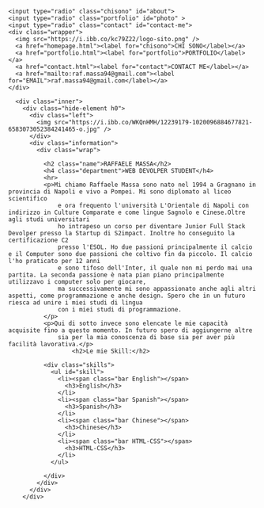 <!DOCTYPE html>
<html leng=en>
<head>
<meta charset="utf-8">
<meta name="viewport" content="width=device-width, initial-scale=1, shrink-to-fit=no">
<link rel="stylesheet" href="style.css">
<link href="https://cdn.jsdelivr.net/npm/bootstrap@5.0.0-beta1/dist/css/bootstrap.min.css" rel="stylesheet" integrity="sha384-giJF6kkoqNQ00vy+HMDP7azOuL0xtbfIcaT9wjKHr8RbDVddVHyTfAAsrekwKmP1" crossorigin="anonymous">
<link href="https://fonts.googleapis.com/icon?family=Material+Icons" rel="stylesheet">
<link type="text/css" rel="stylesheet" href="css/materialize.min.css"  media="screen,projection"/>
<meta name="viewport" content="width=device-width, initial-scale=1.0"/>
<link rel="stylesheet" href="https://stackpath.bootstrapcdn.com/bootstrap/4.5.2/css/bootstrap.min.css">
<link rel="stylesheet" href="https://maxcdn.bootstrapcdn.com/font-awesome/4.7.0/css/font-awesome.min.css">
<link rel="stylesheet" href="https://www.w3schools.com/w3css/4/w3.css">
<link rel="stylesheet" href="./bootstrap-italia.min.css">
<link rel="stylesheet" href="./src/scss/bootstrap-italia.scss">
<link rel="stylesheet" href="./src/js/bootstrap-italia.js">
<link href="https://fonts.googleapis.com/css?family=Poppins&display=swap" rel="stylesheet">
<script src="https://code.jquery.com/jquery-3.5.1.min.js"></script>
<script src="https://cdn.jsdelivr.net/npm/popper.js@1.16.1/dist/umd/popper.min.js"></script>
<script src="https://stackpath.bootstrapcdn.com/bootstrap/4.5.2/js/bootstrap.min.js"></script>
<script>window.__PUBLIC_PATH__ = '/bootstrap-italia/dist/fonts'</script>
<script src="./bootstrap-italia.bundle.min.js"></script>
<title>RaffaeleMassa</title>

</head>
<body>
 

    <input type="radio" class="chisono" id="about">
    <input type="radio" class="portfolio" id="photo" >
    <input type="radio" class="contact" id="contact-me">
    <div class="wrapper">
      <img src="https://i.ibb.co/kc79Z22/logo-sito.png" />
      <a href="homepage.html"><label for="chisono">CHI SONO</label></a>
      <a href="portfolio.html"><label for="portfolio">PORTFOLIO</label></a>
      <a href="contact.html"><label for="contact">CONTACT ME</label></a>
      <a href="mailto:raf.massa94@gmail.com"><label for="EMAIL">raf.massa94@gmail.com</label></a>
    </div>
    
      <div class="inner">
        <div class="hide-element h0">
          <div class="left">
            <img src="https://i.ibb.co/WKQnHMH/12239179-1020096884677821-6583073052384241465-o.jpg" />
          </div>
          <div class="information">
            <div class="wrap">
             
              <h2 class="name">RAFFAELE MASSA</h2>
              <h4 class="department">WEB DEVOLPER STUDENT</h4>
              <hr>
              <p>Mi chiamo Raffaele Massa sono nato nel 1994 a Gragnano in provincia di Napoli e vivo a Pompei. Mi sono diplomato al liceo scientifico
                  e ora frequento l'università L'Orientale di Napoli con indirizzo in Culture Comparate e come lingue Sagnolo e Cinese.Oltre agli studi universitari
                  ho intrapeso un corso per diventare Junior Full Stack Devolper presso la Startup di S2impact. Inoltre ho conseguito la certificazione C2
                  presso l'ESOL. Ho due passioni principalmente il calcio e il Computer sono due passioni che coltivo fin da piccolo. Il calcio l'ho praticato per 12 anni
                  e sono tifoso dell'Inter, il quale non mi perdo mai una partita. La seconda passione è nata pian piano principalmente utilizzavo i computer solo per giocare,
                  ma successivamente mi sono appassionato anche agli altri aspetti, come programmazione e anche design. Spero che in un futuro riesca ad unire i miei studi di lingua
                  con i miei studi di programmazione.
              </p>
              <p>Qui di sotto invece sono elencate le mie capacità acquisite fino a questo momento. In futuro spero di aggiungerne altre
                  sia per la mia conoscenza di base sia per aver più facilità lavorativa.</p>
                      <h2>Le mie Skill:</h2>
              
              <div class="skills">
                <ul id="skill">
                  <li><span class="bar English"></span>
                    <h3>English</h3>
                  </li>
                  <li><span class="bar Spanish"></span>
                    <h3>Spanish</h3>
                  </li>
                  <li><span class="bar Chinese"></span>
                    <h3>Chinese</h3>
                  </li>
                  <li><span class="bar HTML-CSS"></span>
                    <h3>HTML-CSS</h3>
                  </li>
                </ul>

              </div>
            </div>
          </div>
        </div>
    
</body>
</html>



